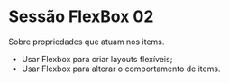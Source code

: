 # Sessão FlexBox 02

Sobre propriedades que atuam nos items.

- Usar Flexbox para criar layouts flexíveis;
- Usar Flexbox para alterar o comportamento de items.